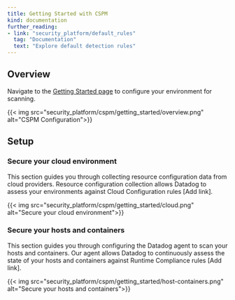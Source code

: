 ```yaml
---
title: Getting Started with CSPM
kind: documentation
further_reading:
- link: "security_platform/default_rules"
  tag: "Documentation"
  text: "Explore default detection rules"
---
```


## Overview

Navigate to the [Getting Started page][1] to configure your environment for scanning.

{{< img src="security_platform/cspm/getting_started/overview.png" alt="CSPM Configuration">}}

## Setup

### Secure your cloud environment

This section guides you through collecting resource configuration data from cloud providers. Resource configuration collection allows Datadog to assess your environments against Cloud Configuration rules [Add link].

{{< img src="security_platform/cspm/getting_started/cloud.png" alt="Secure your cloud environment">}}

### Secure your hosts and containers

This section guides you through configuring the Datadog agent to scan your hosts and containers. Our agent allows Datadog to continuously assess the state of your hosts and containers against Runtime Compliance rules [Add link].

{{< img src="security_platform/cspm/getting_started/host-containers.png" alt="Secure your hosts and containers">}}


[1]: https://app.datadoghq.com/security/configuration?config_k9_configuration=true&detect-threats=apache&secure-cloud-environment=amazon-web-services&secure-hosts-and-containers=kubernetes&selected-products=compliance_monitoring
